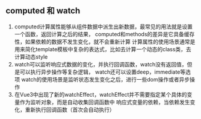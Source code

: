 ## computed 和 watch
1. computed计算属性能够从组件数据中派生出新数据，最常见的用法就是设置一个函数，返回计算之后的结果，
   computed和methods的差异是它具备缓存性，如果依赖的数据不发生变化，就不会重新计算
   计算属性的使用场景通常是用来简化template模板中复杂的表达式，比如去计算一个动态的class类，去计算动态style
2. watch可以监听响应式数据的变化，并执行回调函数，watch没有返回值，但是可以执行异步操作等复杂逻辑，
   watch还可以设置deep，immediate等选项
   watch的使用场景是监听状态发生变化之后，进行一些dom操作或者异步操作
3. 在Vue3中出现了新的watchEffect，watchEffect并不需要指定某个具体的变量作为监听对象，而是自动收集回调函数中
   响应式变量的依赖，当依赖发生变化，重新执行回调函数（首次会自动执行）